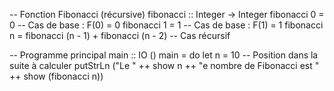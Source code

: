 -- Fonction Fibonacci (récursive)
fibonacci :: Integer -> Integer
fibonacci 0 = 0                             -- Cas de base : F(0) = 0
fibonacci 1 = 1                             -- Cas de base : F(1) = 1
fibonacci n = fibonacci (n - 1) + fibonacci (n - 2)  -- Cas récursif

-- Programme principal
main :: IO ()
main = do
    let n = 10  -- Position dans la suite à calculer
    putStrLn ("Le " ++ show n ++ "e nombre de Fibonacci est " ++ show (fibonacci n))

